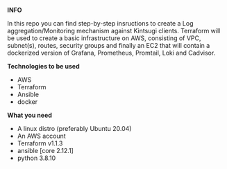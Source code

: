 **INFO**

In this repo you can find step-by-step insructions to create a Log aggregation/Monitoring mechanism against Kintsugi clients.
Terraform will be used to create a basic infrastructure on AWS, consisting of VPC, subnet(s), routes, security groups and finally an EC2 that will contain a dockerized version of Grafana, Prometheus, Promtail, Loki and Cadvisor.

**Technologies to be used**
- AWS
- Terraform
- Ansible
- docker

**What you need**
- A linux distro (preferably Ubuntu 20.04)
- An AWS account
- Terraform v1.1.3
- ansible [core 2.12.1]
- python 3.8.10

